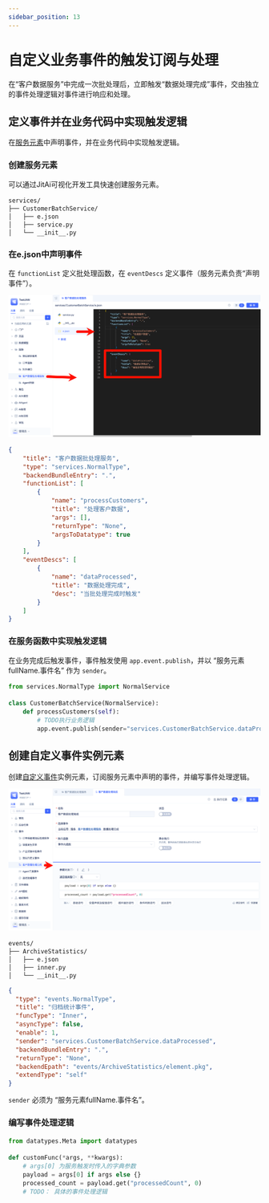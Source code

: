 ```yaml
---
sidebar_position: 13
---
```


# 自定义业务事件的触发订阅与处理
在“客户数据服务”中完成一次批处理后，立即触发“数据处理完成”事件，交由独立的事件处理逻辑对事件进行响应和处理。

## 定义事件并在业务代码中实现触发逻辑

在[服务元素](/docs/reference/开发框架/JitService/自定义业务服务.md)中声明事件，并在业务代码中实现触发逻辑。

### 创建服务元素
可以通过JitAi可视化开发工具快速创建服务元素。

```text title="服务元素目录结构"
services/
├── CustomerBatchService/
│   ├── e.json
│   ├── service.py
│   └── __init__.py
```
### 在e.json中声明事件

在 `functionList` 定义批处理函数，在 `eventDescs` 定义事件（服务元素负责“声明事件”）。

![在服务e.json中声明事件](./img/jitservice/在服务元素中声明事件.png)

```json title="services/CustomerBatchService/e.json"
{
    "title": "客户数据批处理服务",
    "type": "services.NormalType",
    "backendBundleEntry": ".",
    "functionList": [
        {
            "name": "processCustomers",
            "title": "处理客户数据",
            "args": [],
            "returnType": "None",
            "argsToDatatype": true
        }
    ],
    "eventDescs": [
        {
            "name": "dataProcessed",
            "title": "数据处理完成",
            "desc": "当批处理完成时触发"
        }
    ]
}
```

### 在服务函数中实现触发逻辑

在业务完成后触发事件，事件触发使用 `app.event.publish`，并以 “服务元素fullName.事件名” 作为 `sender`。

```python title="services/CustomerBatchService/service.py"
from services.NormalType import NormalService

class CustomerBatchService(NormalService):
    def processCustomers(self):
        # TODO执行业务逻辑
        app.event.publish(sender="services.CustomerBatchService.dataProcessed", args=({"processedCount": 100},))

```
 
## 创建自定义事件实例元素

创建[自定义事件](/docs/reference/开发框架/JitService/自定义事件.md)实例元素，订阅服务元素中声明的事件，并编写事件处理逻辑。

![订阅服务元素中声明的事件](./img/jitservice/订阅服务元素中声明的事件.png)

```text title="自定义事件元素目录结构"
events/
├── ArchiveStatistics/
│   ├── e.json
│   ├── inner.py
│   └── __init__.py
```

```json title="events/ArchiveStatistics/e.json"
{
  "type": "events.NormalType",
  "title": "归档统计事件",
  "funcType": "Inner",
  "asyncType": false,
  "enable": 1,
  "sender": "services.CustomerBatchService.dataProcessed",
  "backendBundleEntry": ".",
  "returnType": "None",
  "backendEpath": "events/ArchiveStatistics/element.pkg",
  "extendType": "self"
}
```
`sender` 必须为 “服务元素fullName.事件名”。

### 编写事件处理逻辑

```python title="events/ArchiveStatistics/inner.py"
from datatypes.Meta import datatypes

def customFunc(*args, **kwargs):
    # args[0] 为服务触发时传入的字典参数
    payload = args[0] if args else {}
    processed_count = payload.get("processedCount", 0)
    # TODO： 具体的事件处理逻辑

```
